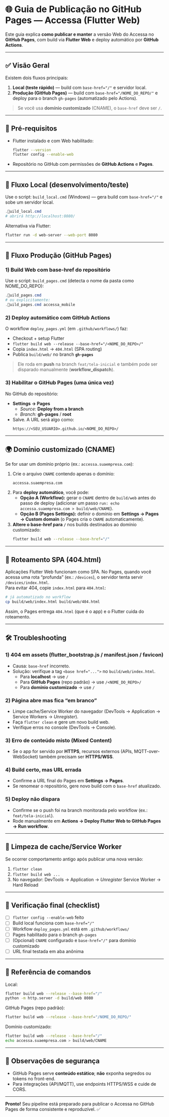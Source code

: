 # 🌐 Guia de Publicação no GitHub Pages — Accessa (Flutter Web)

Este guia explica **como publicar e manter** a versão Web do Accessa no **GitHub Pages**, com build via **Flutter Web** e deploy automático por **GitHub Actions**.

---

## ✅ Visão Geral

Existem dois fluxos principais:
1) **Local (teste rápido)** — build com `base-href="/"` e servidor local.
2) **Produção (GitHub Pages)** — build com `base-href="/NOME_DO_REPO/"` e deploy para o branch `gh-pages` (automatizado pelo Actions).

> Se você usa **domínio customizado** (CNAME), o `base-href` deve ser `/`.

---

## 🔧 Pré‑requisitos

- Flutter instalado e com Web habilitado:
  ```bash
  flutter --version
  flutter config --enable-web
  ```
- Repositório no GitHub com permissões de **GitHub Actions** e **Pages**.

---

## 🧪 Fluxo Local (desenvolvimento/teste)

Use o script: `build_local.cmd` (Windows) — gera build com `base-href="/"` e sobe um servidor local.

```powershell
.uild_local.cmd
# abrirá http://localhost:8080/
```

Alternativa via Flutter:
```bash
flutter run -d web-server --web-port 8080
```

---

## 🚀 Fluxo Produção (GitHub Pages)

### 1) Build Web com base-href do repositório
Use o script: `build_pages.cmd` (detecta o nome da pasta como NOME_DO_REPO):
```powershell
.uild_pages.cmd
# ou explicitamente:
.uild_pages.cmd accessa_mobile
```

### 2) Deploy automático com GitHub Actions
O workflow `deploy_pages.yml` (em `.github/workflows/`) faz:
- Checkout + setup Flutter
- `flutter build web --release --base-href="/<NOME_DO_REPO>/"`
- Copia `index.html` → `404.html` (SPA routing)
- Publica `build/web/` no branch **`gh-pages`**

> Ele roda em **push** na branch `feat/tela-inicial` e também pode ser disparado manualmente (**workflow_dispatch**).

### 3) Habilitar o GitHub Pages (uma única vez)
No GitHub do repositório:
- **Settings → Pages**  
  - *Source:* **Deploy from a branch**  
  - *Branch:* **gh-pages** / **root**  
- Salve. A URL será algo como:
  ```
  https://<SEU_USUARIO>.github.io/<NOME_DO_REPO>/
  ```

---

## 🌍 Domínio customizado (CNAME)

Se for usar um domínio próprio (ex.: `accessa.suaempresa.com`):
1. Crie o arquivo `CNAME` contendo apenas o domínio:
   ```
   accessa.suaempresa.com
   ```
2. Para **deploy automático**, você pode:
   - **Opção A (Workflow):** gerar o `CNAME` dentro de `build/web` antes do passo de deploy (adicionar um passo `run: echo accessa.suaempresa.com > build/web/CNAME`).  
   - **Opção B (Pages Settings):** definir o domínio em **Settings → Pages → Custom domain** (o Pages cria o `CNAME` automaticamente).
3. **Altere o base-href para `/`** nos builds destinados ao domínio customizado:
   ```bash
   flutter build web --release --base-href="/"
   ```

---

## 🧭 Roteamento SPA (404.html)

Aplicações Flutter Web funcionam como SPA. No Pages, quando você acessa uma rota “profunda” (ex.: `/devices`), o servidor tenta servir `/devices/index.html`.  
Para evitar 404, copie `index.html` para `404.html`:
```bash
# já automatizado no workflow
cp build/web/index.html build/web/404.html
```
Assim, o Pages entrega `404.html` (que é o app) e o Flutter cuida do roteamento.

---

## 🛠️ Troubleshooting

### 1) **404 em assets (flutter_bootstrap.js / manifest.json / favicon)**
- Causa: `base-href` incorreto.  
- Solução: verifique a tag `<base href="...">` no `build/web/index.html`.
  - Para **localhost** → use `/`
  - Para **GitHub Pages** (repo padrão) → use `/<NOME_DO_REPO>/`
  - Para **domínio customizado** → use `/`

### 2) Página abre mas fica “em branco”
- Limpe cache/Service Worker do navegador (DevTools → Application → Service Workers → *Unregister*).
- Faça `flutter clean` e gere um novo build web.
- Verifique erros no console (DevTools → Console).

### 3) Erro de conteúdo misto (Mixed Content)
- Se o app for servido por **HTTPS**, recursos externos (APIs, MQTT-over-WebSocket) também precisam ser **HTTPS/WSS**.

### 4) Build certo, mas URL errada
- Confirme a URL final do Pages em **Settings → Pages**.
- Se renomear o repositório, gere novo build com o `base-href` atualizado.

### 5) Deploy não dispara
- Confirme se o push foi na branch monitorada pelo workflow (ex.: `feat/tela-inicial`).  
- Rode manualmente em **Actions → Deploy Flutter Web to GitHub Pages → Run workflow**.

---

## 🧹 Limpeza de cache/Service Worker
Se ocorrer comportamento antigo após publicar uma nova versão:
1. `flutter clean`
2. `flutter build web ...`
3. No navegador: DevTools → Application → *Unregister* Service Worker → Hard Reload

---

## 🧪 Verificação final (checklist)

- [ ] `flutter config --enable-web` feito
- [ ] Build local funciona com `base-href="/"`
- [ ] Workflow `deploy_pages.yml` está em `.github/workflows/`
- [ ] Pages habilitado para o branch `gh-pages`
- [ ] (Opcional) `CNAME` configurado e `base-href="/"` para domínio customizado
- [ ] URL final testada em aba anônima

---

## 🔗 Referência de comandos

Local:
```bash
flutter build web --release --base-href="/"
python -m http.server -d build/web 8080
```

GitHub Pages (repo padrão):
```bash
flutter build web --release --base-href="/NOME_DO_REPO/"
```

Domínio customizado:
```bash
flutter build web --release --base-href="/"
echo accessa.suaempresa.com > build/web/CNAME
```

---

## 📌 Observações de segurança

- GitHub Pages serve **conteúdo estático**; **não** exponha segredos ou tokens no front-end.
- Para integrações (API/MQTT), use endpoints HTTPS/WSS e cuide de CORS.

---

**Pronto!** Seu pipeline está preparado para publicar o Accessa no GitHub Pages de forma consistente e reproduzível. ✅
